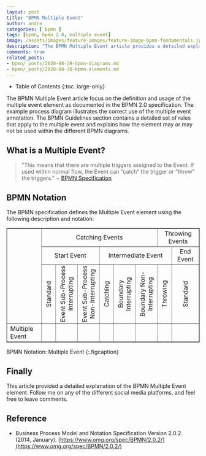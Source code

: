 ```yaml
---
layout: post
title: "BPMN Multiple Event"
author: andre
categories: [ bpmn ]
tags: [bpmn, bpmn 2.0, multiple event]
image: /assets/images/feature-images/feature-image-bpmn-fundamentals.jpg
description: "The BPMN Multiple Event article provides a detailed explanation of the multiple event element, including the BPMN notation, an example diagram and guidelines."
comments: true
related_posts:
- bpmn/_posts/2020-08-29-bpmn-diagrams.md
- bpmn/_posts/2020-08-30-bpmn-elements.md
---
```


- Table of Contents
{:toc .large-only}

The BPMN Multiple Event article focus on the definition and usage of the multiple event element as documented in the BPMN 2.0
specification. The example process diagram illustrates the correct use of the multiple event annotation. The BPMN Guidelines
section contains a detailed set of rules that apply to the multiple event and explains how the element may or may not be used
within the different BPMN diagrams.

## What is a Multiple Event?
> "This means that there are multiple triggers assigned to the Event. If used within normal flow, the Event can “catch” the trigger or “throw” the triggers." ~ [BPMN Specification][1]

## BPMN Notation
The BPMN specification defines the Multiple Event element using the following description and notation:

<table class="stretch-table" style="text-align: center;" border="1">
<tr><td rowspan="3"></td><td colspan="6" align="center">Catching Events</td><td colspan="2">Throwing Events</td></tr>
<tr><td colspan="3" align="center">Start Event</td><td colspan="4">Intermediate Event</td><td>End Event</td></tr>
<tr><td><SPAN STYLE="writing-mode: vertical-lr;-ms-writing-mode: tb-lr; transform: rotate(180deg);">Standard</SPAN></td><td><SPAN STYLE="writing-mode: vertical-rl;-ms-writing-mode: tb-rl; transform: rotate(180deg);">Event Sub-Process <br> Interrupting</SPAN></td><td><SPAN STYLE="writing-mode: vertical-rl;-ms-writing-mode: tb-rl; transform: rotate(180deg);">Event Sub-Process <br> Non-Interrupting</SPAN></td><td><SPAN STYLE="writing-mode: vertical-lr;-ms-writing-mode: tb-rl; transform: rotate(180deg);">Catching</SPAN></td><td><SPAN STYLE="writing-mode: vertical-rl;-ms-writing-mode: tb-rl; transform: rotate(180deg);">Boundary <br> Interrupting</SPAN></td><td><SPAN STYLE="writing-mode: vertical-rl;-ms-writing-mode: tb-rl; transform: rotate(180deg);">Boundary Non-<br> Interrupting</SPAN></td><td><SPAN STYLE="writing-mode: vertical-lr;-ms-writing-mode: tb-rl; transform: rotate(180deg);">Throwing</SPAN></td><td><SPAN STYLE="writing-mode: vertical-lr;-ms-writing-mode: tb-rl; transform: rotate(180deg);">Standard</SPAN></td></tr>
<tr><td style="text-align: left;">Multiple Event</td><td><iconify-icon height=48px data-icon="bpmn:start-event-multiple"></iconify-icon></td><td><iconify-icon height=48px data-icon="bpmn:start-event-multiple"></iconify-icon></td><td><iconify-icon height=48px data-icon="bpmn:start-event-non-interrupting-multiple"></iconify-icon></td><td><iconify-icon height=48px data-icon="bpmn:intermediate-event-catch-multiple"></iconify-icon></td><td><iconify-icon height=48px data-icon="bpmn:intermediate-event-catch-multiple"></iconify-icon></td><td><iconify-icon height=48px data-icon="bpmn:intermediate-event-catch-non-interrupting-multiple"></iconify-icon></td><td><iconify-icon height=48px data-icon="bpmn:intermediate-event-throw-multiple"></iconify-icon></td><td><iconify-icon height=48px data-icon="bpmn:end-event-multiple"></iconify-icon></td></tr>
</table>

BPMN Notation: Multiple Event
{:.figcaption}

## Finally
This article provided a detailed explanation of the BPMN Multiple Event element. Follow me on any of the different
social media platforms, and feel free to leave comments.

## Reference
* Business Process Model and Notation Specification Version 2.0.2. (2014, January). [https://www.omg.org/spec/BPMN/2.0.2/](https://www.omg.org/spec/BPMN/2.0.2/)

[1]:https://www.omg.org/spec/BPMN/2.0.2/PDF